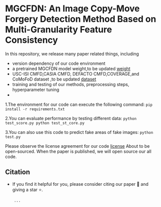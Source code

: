 # MGCFDN: An Image Copy-Move Forgery Detection Method Based on Multi-Granularity Feature Consistency

In this repository, we release many paper related things, including
- version dependency of our code environment
- a pretrained MGCFDN model weight,to be updated [weight]()
- USC-ISI CMFD,CASIA CMFD, DEFACTO CMFD,COVERAGE,and CoMoFoD dataset ,to be updated [dataset]()
- training and testing of our methods, preprocessing steps, hyperparameter tuning
- 
1.The environment for our code can execute the following command:
`
pip install -r requirements.txt
`

2.You can evaluate performance by testing different data:
`
python test_score.py
python test_st_core.py
`

3.You can also use this code to predict fake areas of fake images:
`
python test.py
`

Please observe the license agreement for our code [license](LICENSE)
About to be open-sourced.
When the paper is published, we will open source our all code.

## Citation
* If you find it helpful for you, please consider citing our paper 📝 and giving a star ⭐.
```
    ...
```